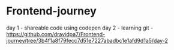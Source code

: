 # Frontend-journey

day 1 - shareable code using codepen
day 2 - learning git  - https://github.com/dravidpa7/Frontend-journey/tree/3b4f1a8f79fecc7d51e7227abadbc1e1afd9d1a5/day-2
